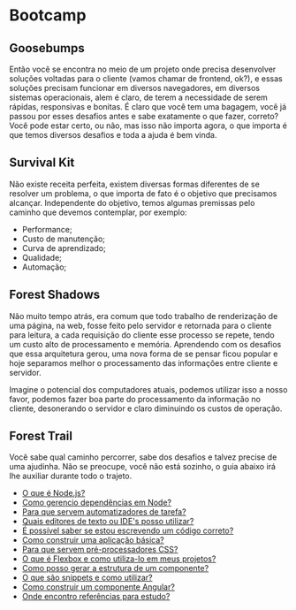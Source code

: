 # Bootcamp

## Goosebumps

Então você se encontra no meio de um projeto onde precisa desenvolver soluções voltadas para o cliente (vamos chamar de frontend, ok?), e essas soluções precisam funcionar em diversos navegadores, em diversos sistemas operacionais, alem é claro, de terem a necessidade de serem rápidas, responsivas e bonitas. É claro que você tem uma bagagem, você já passou por esses desafios antes e sabe exatamente o que fazer, correto? Você pode estar certo, ou não, mas isso não importa agora, o que importa é que temos diversos desafios e toda a ajuda é bem vinda.

## Survival Kit

Não existe receita perfeita, existem diversas formas diferentes de se resolver um problema, o que importa de fato é o objetivo que precisamos alcançar. Independente do objetivo, temos algumas premissas pelo caminho que devemos contemplar, por exemplo:

- Performance;
- Custo de manutenção;
- Curva de aprendizado;
- Qualidade;
- Automação;

## Forest Shadows

Não muito tempo atrás, era comum que todo trabalho de renderização de uma página, na web, fosse feito pelo servidor e retornada para o cliente para leitura, a cada requisição do cliente esse processo se repete, tendo um custo alto de processamento e memória. Aprendendo com os desafios que essa arquitetura gerou, uma nova forma de se pensar ficou popular e hoje separamos melhor o processamento das informações entre cliente e servidor.

Imagine o potencial dos computadores atuais, podemos utilizar isso a nosso favor, podemos fazer boa parte do processamento da informação no cliente, desonerando o servidor e claro diminuindo os custos de operação.

## Forest Trail

Você sabe qual caminho percorrer, sabe dos desafios e talvez precise de uma ajudinha. Não se preocupe, você não está sozinho, o guia abaixo irá lhe auxiliar durante todo o trajeto.

- [O que é Node.js?](docs/o-que-e-nodejs.md)
- [Como gerencio dependências em Node?](docs/como-gerencio-dependencias-em-node.md)
- [Para que servem automatizadores de tarefa?](docs/para-que-servem-automatizadores-de-tarefa.md)
- [Quais editores de texto ou IDE's posso utilizar?](docs/quais-editores-de-texto-ou-ides-posso-utilizar.md)
- [É possível saber se estou escrevendo um código correto?](docs/e-possivel-saber-se-estou-escrevendo-um-codigo-correto.md)
- [Como construir uma aplicação básica?](docs/como-construir-uma-aplicacao-basica.md)
- [Para que servem pré-processadores CSS?](docs/para-que-servem-pre-processadores-css.md)
- [O que é Flexbox e como utiliza-lo em meus projetos?](docs/o-que-e-flexbox-e-como-utiliza-lo-em-meus-projetos.md)
- [Como posso gerar a estrutura de um componente?](docs/como-posso-gerar-a-estrutura-de-um-componente.md)
- [O que são snippets e como utilizar?](docs/o-que-sao-snippets-e-como-utilizar.md)
- [Como construir um componente Angular?](docs/como-construir-um-componente-angular.md)
- [Onde encontro referências para estudo?](docs/onde-encontro-referencias-para-estudo.md)
